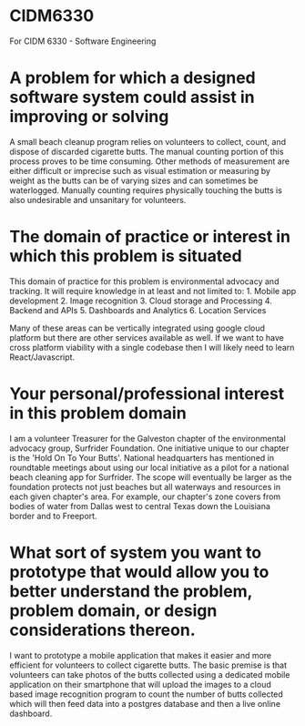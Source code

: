 # CIDM6330
For CIDM 6330 - Software Engineering

# A problem for which a designed software system could assist in improving or solving
A small beach cleanup program relies on volunteers to collect, count, and dispose of discarded cigarette butts. The manual counting portion of this process proves to be time consuming. Other methods of measurement are either difficult or imprecise such as visual estimation or measuring by weight as the butts can be of varying sizes and can sometimes be waterlogged. Manually counting requires physically touching the butts is also undesirable and unsanitary for volunteers.

# The domain of practice or interest in which this problem is situated
This domain of practice for this problem is environmental advocacy and tracking. It will require knowledge in at least and not limited to: 
	1. Mobile app development
	2. Image recognition
	3. Cloud storage and Processing
	4. Backend and APIs
	5. Dashboards and Analytics
	6. Location Services

Many of these areas can be vertically integrated using google cloud platform but there are other services available as well. If we want to have cross platform viability with a single codebase then I will likely need to learn React/Javascript.

# Your personal/professional interest in this problem domain
I am a volunteer Treasurer for the Galveston chapter of the environmental advocacy group, Surfrider Foundation. One initiative unique to our chapter is the 'Hold On To Your Butts'. National headquarters has mentioned in roundtable meetings about using our local initiative as a pilot for a national beach cleaning app for Surfrider. The scope will eventually be larger as the foundation protects not just beaches but all waterways and resources in each given chapter's area. For example, our chapter's zone covers from bodies of water from Dallas west to central Texas down the Louisiana border and to Freeport.

# What sort of system you want to prototype that would allow you to better understand the problem, problem domain, or design considerations thereon.
I want to prototype a mobile application that makes it easier and more efficient for volunteers to collect cigarette butts. The basic premise is that volunteers can take photos of the butts collected using a dedicated mobile application on their smartphone that will upload the images to a cloud based image recognition program to count the number of butts collected which will then feed data into a postgres database and then a live online dashboard.
